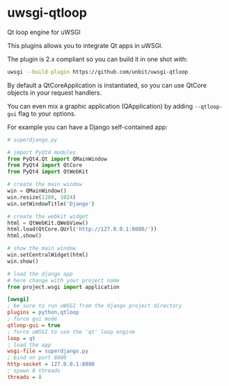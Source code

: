 uwsgi-qtloop
============

Qt loop engine for uWSGI

This plugins allows you to integrate Qt apps in uWSGI.

The plugin is 2.x compliant so you can build it in one shot with:

```sh
uwsgi --build-plugin https://github.com/unbit/uwsgi-qtloop
```

By default a QtCoreApplication is instantiated, so you can use QtCore objects in your request handlers.

You can even mix a graphic application (QApplication) by adding ``--qtloop-gui`` flag to your options.

For example you can have a Django self-contained app:

```py
# superdjango.py

# import PyQt4 modules
from PyQt4.Qt import QMainWindow
from PyQt4 import QtCore
from PyQt4 import QtWebKit

# create the main window
win = QMainWindow()
win.resize(1280, 1024)
win.setWindowTitle('Django')

# create the webkit widget
html = QtWebKit.QWebView()
html.load(QtCore.QUrl('http://127.0.0.1:8080/'))
html.show()

# show the main window
win.setCentralWidget(html)
win.show()

# load the django app
# here change with your project name
from project.wsgi import application

```

```ini
[uwsgi]
; be sure to run uWSGI from the django project directory
plugins = python,qtloop
; force gui mode
qtloop-gui = true
; force uWSGI to use the 'qt' loop engine
loop = qt
; load the app
wsgi-file = superdjango.py
; bind on port 8080
http-socket = 127.0.0.1:8080
; spawn 8 threads
threads = 8
```

